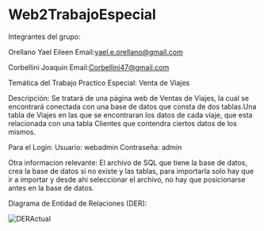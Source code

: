 # Web2TrabajoEspecial
Integrantes del grupo:

Orellano Yael Eileen
Email:yael.e.orellano@gmail.com

Corbellini Joaquin
Email:Corbellini47@gmail.com

Temática del Trabajo Practico Especial:
Venta de Viajes

Descripción:
Se tratará de una página web de Ventas de Viajes, la cual se encontrará conectada con una base de datos que consta de dos tablas.Una tabla de Viajes en las que se encontraran los datos de cada viaje, que esta relacionada con una tabla Clientes que contendra ciertos datos de los mismos.

Para el Login:
Usuario: webadmin
Contraseña: admin

Otra informacion relevante:
El archivo de SQL que tiene la base de datos, crea la base de datos si no existe y las tablas, para importarla solo hay que ir a importar y desde ahi seleccionar el archivo, no hay que posicionarse antes en la base de datos.

Diagrama de Entidad de Relaciones (DER):

![DERActual](https://github.com/Yaeeil/Web2TrabajoEspecial/assets/142358344/df673192-943f-42a1-845a-5e677bf0c4ed)

